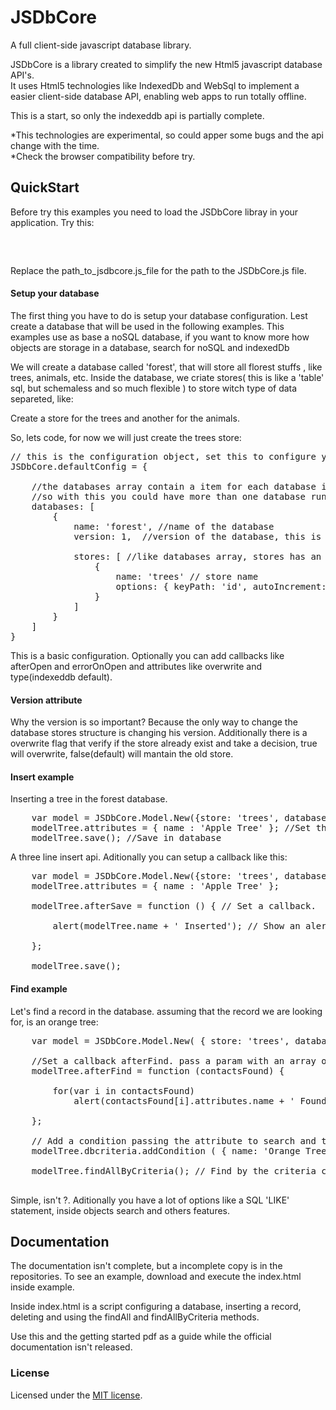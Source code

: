 # JSDbCore

A full client-side javascript database library.

JSDbCore is a library created to simplify the new Html5 javascript database API's.<br>
It uses Html5 technologies like IndexedDb and WebSql to implement a easier client-side database API,
enabling web apps to run totally offline.

This is a start, so only the indexeddb api is partially complete.

*This technologies are experimental, so could apper some bugs and the api change with the time.<br>
*Check the browser compatibility before try.

## QuickStart

Before try this examples you need to load the JSDbCore libray in your application.
Try this:
<pre>
	<script type="text/javascript" src="path_to_jsdbcore.js_file"></script>
</pre>

Replace the path_to_jsdbcore.js_file for the path to the JSDbCore.js file.

#### Setup your database

The first thing you have to do is setup your database configuration.
Lest create a database that will be used in the following examples.
This examples use as base a noSQL database, if you want to know more how objects are storage in a database, 
search for noSQL and indexedDb

We will create a database called 'forest', that will store all florest stuffs , like trees, animals, etc.
Inside the database, we criate stores( this is like a 'table' sql, but schemaless and so much flexible ) 
to store witch type of data separeted, like: 

Create a store for the trees and another for the animals.

So, lets code, for now we will just create the trees store:

<pre>
// this is the configuration object, set this to configure your app
JSDbCore.defaultConfig = {
	
	//the databases array contain a item for each database intance, 
	//so with this you could have more than one database running async.
	databases: [
		{
			name: 'forest', //name of the database
			version: 1,  //version of the database, this is very important, see bellow for better explanation
			
			stores: [ //like databases array, stores has an item for each store in db.
				{
					name: 'trees' // store name
					options: { keyPath: 'id', autoIncrement: true } // some options like the key, see bellow.
				}
			]
		}
	]
}
</pre>

This is a basic configuration. Optionally you can add callbacks like afterOpen and errorOnOpen 
and attributes like overwrite and type(indexeddb default).

#### Version attribute
Why the version is so important?
Because the only way to change the database stores structure is changing his version.
Additionally there is a overwrite flag that verify if the store already exist and take a decision,
true will overwrite, false(default) will mantain the old store.	

#### Insert example

Inserting a tree in the forest database.

<pre>
	var model = JSDbCore.Model.New({store: 'trees', database: 'forest'}); //Create a new model
	modelTree.attributes = { name : 'Apple Tree' }; //Set the attributes
	modelTree.save(); //Save in database
</pre>

A three line insert api. Aditionally you can setup a callback like this:

<pre>
	var model = JSDbCore.Model.New({store: 'trees', database: 'forest'});
	modelTree.attributes = { name : 'Apple Tree' };
	
	modelTree.afterSave = function () { // Set a callback.
		
		alert(modelTree.name + ' Inserted'); // Show an alert for each inserted model
	
	};
	
	modelTree.save();
</pre>

#### Find example

Let's find a record in the database. assuming that the record we are looking for, is an orange tree:
<pre>
	var model = JSDbCore.Model.New( { store: 'trees', database: 'forest' } ); //Create a new model
	
	//Set a callback afterFind. pass a param with an array of models found.
	modelTree.afterFind = function (contactsFound) {

		for(var i in contactsFound) 
			alert(contactsFound[i].attributes.name + ' Found'); //Show an alert for each model found
	
	};
	
	// Add a condition passing the attribute to search and the value.
	modelTree.dbcriteria.addCondition ( { name: 'Orange Tree' } ); 

	modelTree.findAllByCriteria(); // Find by the criteria conditions.			

</pre>

Simple, isn't ?. Aditionally you have a lot of options like a SQL 'LIKE' statement, inside objects search and others features.

## Documentation 

The documentation isn't complete, but a incomplete copy is in the repositories.
To see an example, download and execute the index.html inside example. 

Inside index.html is a script configuring a database, inserting a record, deleting and using the findAll
and findAllByCriteria methods.

Use this and the getting started pdf as a guide while the official documentation isn't released.

### License
Licensed under the [MIT license](http://en.wikipedia.org/wiki/MIT_License).